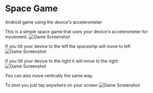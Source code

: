 # Space Game
Android game using the device's accelerometer

This is a simple space game that uses your device's accelerometer for movement.
![Game Screenshot](https://raw.githubusercontent.com/damianed/Space_Game/master/readmeImages/Screenshot_20190311-111008.png)

If you tilt your device to the left the spaceship will move to left
![Game Screenshot](https://raw.githubusercontent.com/damianed/Space_Game/master/readmeImages/Screenshot_20190311-110401.png)

If you tilt your device to the right it will move to the right
![Game Screenshot](https://raw.githubusercontent.com/damianed/Space_Game/master/readmeImages/Screenshot_20190311-110358.png)

You can also move vertically the same way.

To shot you just tap anywhere on your screen
![Game Screenshot](https://raw.githubusercontent.com/damianed/Space_Game/master/readmeImages/Screenshot_20190311-111011.png)

